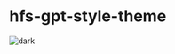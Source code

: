 # hfs-gpt-style-theme
![dark](https://github.com/user-attachments/assets/c34327d2-a461-4c3c-9abe-8a5133042626)
